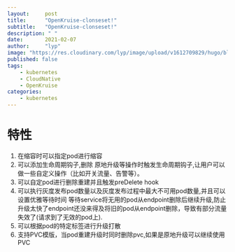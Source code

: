 ```yaml
---
layout:     post 
title:      "OpenKruise-clonseset!"
subtitle:   "OpenKruise-clonseset!"
description: " "
date:       2021-02-07
author:     "lyp"
image: "https://res.cloudinary.com/lyp/image/upload/v1612709829/hugo/blog.github.io/pexels-drew-williams-3483967.jpg"
published: false
tags:
    - kubernetes
    - CloudNative
    - OpenKruise
categories: 
    - kubernetes
---  
```


# 特性  

1. 在缩容时可以指定pod进行缩容  
2. 可以添加生命周期钩子,删除 原地升级等操作时触发生命周期钩子,让用户可以做一些自定义操作（比如开关流量、告警等）。
3. 可以自定pod进行删除重建并且触发preDelete hook  
4. 可以执行灰度发布pod数量以及灰度发布过程中最大不可用pod数量,并且可以设置优雅等待时间 等待service将无用的pod从endpoint删除后继续升级,防止升级太快了endpoint还没来得及将旧的pod从endpoint删除，导致有部分流量失效了(请求到了无效的pod上).  
5. 可以根据pod的特定标签进行升级打散  
6. 支持PVC模版，当pod重建升级时同时删除pvc,如果是原地升级可以继续使用PVC
